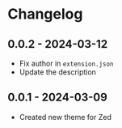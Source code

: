 # Changelog

## 0.0.2 - 2024-03-12

- Fix author in `extension.json`
- Update the description

## 0.0.1 - 2024-03-09

- Created new theme for Zed
